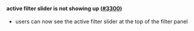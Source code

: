 #### active filter slider is not showing up ([#3300](https://github.com/shopsys/shopsys/pull/3300))

-   users can now see the active filter slider at the top of the filter panel
